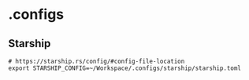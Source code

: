 # .configs

## Starship

```shell
# https://starship.rs/config/#config-file-location
export STARSHIP_CONFIG=~/Workspace/.configs/starship/starship.toml
```


